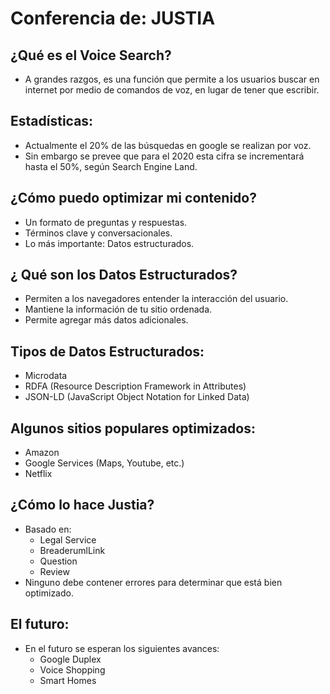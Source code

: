 # Conferencia de: JUSTIA

## ¿Qué es el Voice Search?
* A grandes razgos, es una función que permite a los usuarios buscar en internet
  por medio de comandos de voz, en lugar de tener que escribir.

## Estadísticas:
* Actualmente el 20% de las búsquedas en google se realizan por voz.
* Sin embargo se prevee que para el 2020 esta cifra se incrementará
  hasta el 50%, según Search Engine Land.

## ¿Cómo puedo optimizar mi contenido?
* Un formato de preguntas y respuestas.
* Términos clave y conversacionales.
* Lo más importante: Datos estructurados.

## ¿ Qué son los Datos Estructurados?
* Permiten a los navegadores entender la interacción del usuario.
* Mantiene la información de tu sitio ordenada.
* Permite agregar más datos adicionales.

## Tipos de Datos Estructurados:
* Microdata
* RDFA (Resource Description Framework in Attributes)
* JSON-LD (JavaScript Object Notation for Linked Data)

## Algunos sitios populares optimizados:
* Amazon
* Google Services (Maps, Youtube, etc.)
* Netflix

## ¿Cómo lo hace Justia?
* Basado en:
  * Legal Service
  * BreaderumlLink
  * Question
  * Review
* Ninguno debe contener errores para determinar que está bien optimizado.

## El futuro:
* En el futuro se esperan los siguientes avances:
  * Google Duplex
  * Voice Shopping
  * Smart Homes
